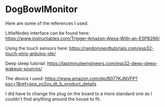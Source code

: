 # DogBowlMonitor

Here are some of the references I used.

LittleNodes interface can be found here:  https://www.instructables.com/Trigger-Amazon-Alexa-With-an-ESP8266/

Using the touch sensors here:  https://randomnerdtutorials.com/esp32-touch-pins-arduino-ide/

Deep sleep tutorial:  https://lastminuteengineers.com/esp32-deep-sleep-wakeup-sources/

The device I used: https://www.amazon.com/dp/B077KJNVFP?psc=1&ref=ppx_yo2ov_dt_b_product_details

I did have to change the plug on the board to a more standard one as I couldn't find anything around the house to fit.
